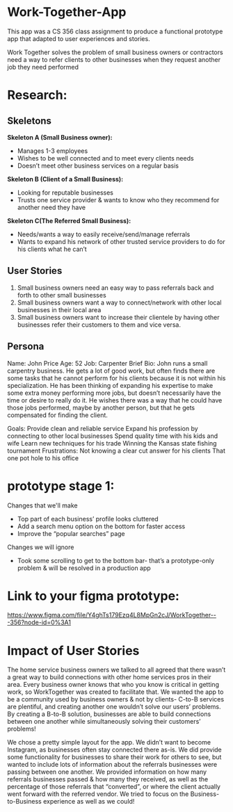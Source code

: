 # Work-Together-App
This app was a CS 356 class assignment to produce a functional prototype app that adapted to user experiences and stories. 

Work Together solves the problem of small business owners or contractors need a way to refer clients to other businesses when they request another job they need performed


# Research:

## Skeletons
**Skeleton A (Small Business owner):**
- Manages 1-3 employees
- Wishes to be well connected and to meet every clients needs
- Doesn’t meet other business services on a regular basis

**Skeleton B (Client of a Small Business):**
- Looking for reputable businesses 
- Trusts one service provider & wants to know who they recommend for another need they have

**Skeleton C(The Referred Small Business):**
- Needs/wants a way to easily receive/send/manage referrals
- Wants to expand his network of other trusted service providers to do for his clients what he can’t

## User Stories
1. Small business owners need an easy way to pass referrals back and forth to other small businesses
2. Small business owners want a way to connect/network with other local businesses in their local area
3. Small business owners want to increase their clientele by having other businesses refer their customers to them and vice versa.

## Persona
Name: John Price
Age: 52
Job: Carpenter
Brief Bio:  John runs a small carpentry business. He gets a lot of good work, but often finds there are some tasks that he cannot perform for his clients because it is not within his specialization. He has been thinking of expanding his expertise to make some extra money performing more jobs, but doesn’t necessarily have the time or desire to really do it. He wishes there was a way that he could have those jobs performed, maybe by another person, but that he gets compensated for finding the client.

Goals: 
Provide clean and reliable service
Expand his profession by connecting to other local businesses
Spend quality time with his kids and wife
Learn new techniques for his trade 
Winning the Kansas state fishing tournament
Frustrations:
Not knowing a clear cut answer for his clients
That one pot hole to his office


# prototype stage 1: 

Changes that we'll make
- Top part of each business’ profile looks cluttered
- Add a search menu option on the bottom for faster access
- Improve the “popular searches” page

Changes we will ignore
- Took some scrolling to get to the bottom bar- that’s a prototype-only problem & will be resolved in a production app


# Link to your figma prototype: 
https://www.figma.com/file/Y4ghTs179Ezq4L8MpGn2cJ/WorkTogether---356?node-id=0%3A1


# Impact of User Stories
	
The home service business owners we talked to all agreed that there wasn’t a great way to build connections with other home services pros in their area. Every business owner knows that who you know is critical in getting work, so WorkTogether was created to facilitate that. We wanted the app to be a community used by business owners & not by clients- C-to-B services are plentiful, and creating another one wouldn’t solve our users’ problems. By creating a B-to-B solution, businesses are able to build connections between one another while simultaneously solving their customers’ problems!
	
We chose a pretty simple layout for the app. We didn’t want to become Instagram, as businesses often stay connected there as-is. We did provide some functionality for businesses to share their work for others to see, but wanted to include lots of information about the referrals businesses were passing between one another. We provided information on how many referrals businesses passed & how many they received, as well as the percentage of those referrals that “converted”, or where the client actually went forward with the referred vendor. We tried to focus on the Business-to-Business experience as well as we could!


